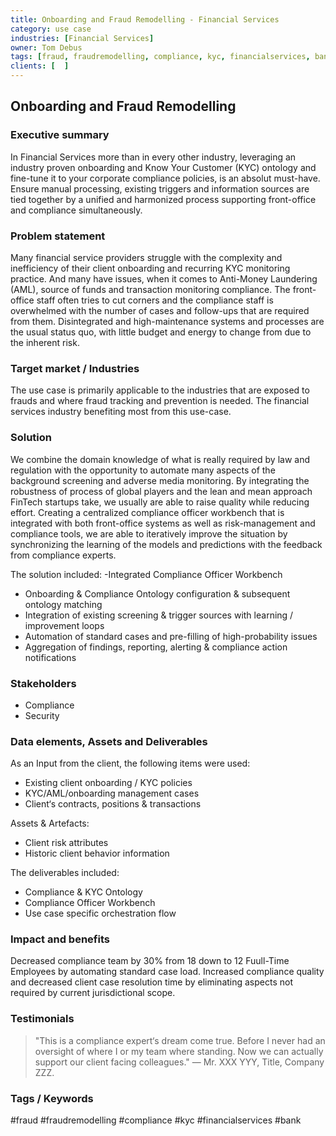 ```yaml
---
title: Onboarding and Fraud Remodelling - Financial Services
category: use case
industries: [Financial Services]
owner: Tom Debus
tags: [fraud, fraudremodelling, compliance, kyc, financialservices, bank]
clients: [  ]
---
```


## Onboarding and Fraud Remodelling

### Executive summary
In Financial Services more than in every other industry, leveraging an industry proven onboarding and Know Your Customer (KYC) ontology and fine-tune it to your corporate compliance policies, is an absolut must-have. Ensure manual processing, existing triggers and information sources are tied together by a unified and harmonized process supporting front-office and compliance simultaneously.

### Problem statement
Many financial service providers struggle with the complexity and inefficiency of their client onboarding and recurring KYC monitoring practice. And many have issues, when it comes to Anti-Money Laundering (AML), source of funds and transaction monitoring compliance. The front-office staff often tries to cut corners and the compliance staff is overwhelmed with the number of cases and follow-ups that are required from them. Disintegrated and high-maintenance systems and processes are the usual status quo, with little budget and energy to change from due to the inherent risk.

### Target market / Industries
The use case is primarily applicable to the industries that are exposed to frauds and where fraud tracking and prevention is needed. The financial services industry benefiting most from this use-case.

### Solution
We combine the domain knowledge of what is really required by law and regulation with the opportunity to automate many aspects of the background screening and adverse media monitoring. By integrating the robustness of process of global players and the lean and mean approach FinTech startups take, we usually are able to raise quality while reducing effort. Creating a centralized compliance officer workbench that is integrated with both front-office systems as well as risk-management and compliance tools, we are able to iteratively improve the situation by synchronizing the learning of the models and predictions with the feedback from compliance experts.

The solution included:
-Integrated Compliance Officer Workbench
- Onboarding & Compliance Ontology configuration & subsequent ontology matching
- Integration of existing screening & trigger sources with learning / improvement loops
- Automation of standard cases and pre-filling of high-probability issues
- Aggregation of findings, reporting, alerting & compliance action notifications

### Stakeholders
- Compliance
- Security

### Data elements, Assets and Deliverables
As an Input from the client, the following items were used:
- Existing client onboarding / KYC policies
- KYC/AML/onboarding management cases
- Client‘s contracts, positions & transactions

Assets & Artefacts:
- Client risk attributes
- Historic client behavior information

The deliverables included:
- Compliance & KYC Ontology
- Compliance Officer Workbench
- Use case specific orchestration flow

### Impact and benefits
Decreased compliance team by 30% from 18 down to 12 Fuull-Time Employees by automating standard case load. Increased compliance quality and decreased client case resolution time by eliminating aspects not required by current jurisdictional scope.

### Testimonials
> "This is a compliance expert‘s dream come true. Before I never had an oversight of where I or my team where standing. Now we can actually support our client facing colleagues."
> — Mr. XXX YYY, Title, Company ZZZ.

### Tags / Keywords
#fraud #fraudremodelling #compliance #kyc #financialservices #bank